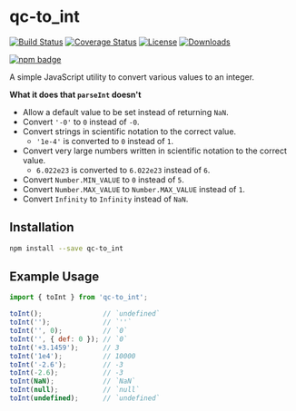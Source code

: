 # qc-to_int

[![Build Status][travis-svg]][travis-url]
[![Coverage Status][coverage-image]][coverage-url]
[![License][license-image]][license-url]
[![Downloads][downloads-image]][downloads-url]

[![npm badge][npm-badge-png]][package-url]

A simple JavaScript utility to convert various values to an integer.

**What it does that `parseInt` doesn't**

* Allow a default value to be set instead of returning `NaN`.
* Convert `'-0'` to `0` instead of `-0`.
* Convert strings in scientific notation to the correct value.
  - `'1e-4'` is converted to `0` instead of `1`.
* Convert very large numbers written in scientific notation to the correct
  value.
  - `6.022e23` is converted to `6.022e23` instead of `6`.
* Convert `Number.MIN_VALUE` to `0` instead of `5`.
* Convert `Number.MAX_VALUE` to `Number.MAX_VALUE` instead of `1`.
* Convert `Infinity` to `Infinity` instead of `NaN`.


## Installation

```sh
npm install --save qc-to_int
```


## Example Usage

```js
import { toInt } from 'qc-to_int';

toInt();               // `undefined`
toInt('');             // `''`
toInt('', 0);          // `0`
toInt('', { def: 0 }); // `0`
toInt('+3.1459');      // 3
toInt('1e4');          // 10000
toInt('-2.6');         // -3
toInt(-2.6);           // -3
toInt(NaN);            // `NaN`
toInt(null);           // `null`
toInt(undefined);      // `undefined`
```


[coverage-image]: https://coveralls.io/repos/github/hypersoftllc/qc-to_int/badge.svg?branch=master
[coverage-url]: https://coveralls.io/github/hypersoftllc/qc-to_int?branch=master
[downloads-image]: http://img.shields.io/npm/dm/qc-to_int.svg
[downloads-url]: http://npm-stat.com/charts.html?package=qc-to_int
[license-image]: http://img.shields.io/npm/l/qc-to_int.svg
[license-url]: LICENSE
[package-url]: https://npmjs.org/package/qc-to_int
[npm-badge-png]: https://nodei.co/npm/qc-to_int.png?downloads=true&stars=true
[travis-svg]: https://travis-ci.org/hypersoftllc/qc-to_int.svg?branch=master
[travis-url]: https://travis-ci.org/hypersoftllc/qc-to_int
